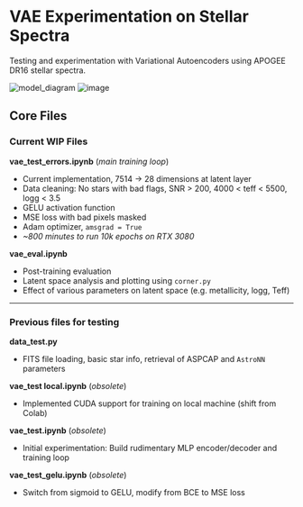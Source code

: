<h1>VAE Experimentation on Stellar Spectra</h1>

Testing and experimentation with Variational Autoencoders using APOGEE DR16 stellar spectra.

![model_diagram](https://user-images.githubusercontent.com/35126600/151688224-07af5ccc-1deb-4821-aeb4-0f6724af33e0.png)
![image](https://user-images.githubusercontent.com/35126600/151688313-0b84ace6-390a-410a-8255-795f42330d1f.png)


<h2>Core Files</h2>

<h3>Current WIP Files</h3>

**vae_test_errors.ipynb** (*main training loop*)
- Current implementation, 7514 -> 28 dimensions at latent layer
- Data cleaning: No stars with bad flags, SNR > 200, 4000 < teff < 5500, logg < 3.5
- GELU activation function
- MSE loss with bad pixels masked 
- Adam optimizer, `amsgrad = True`
- *~800 minutes to run 10k epochs on RTX 3080*

**vae_eval.ipynb**
- Post-training evaluation
- Latent space analysis and plotting using `corner.py` 
- Effect of various parameters on latent space (e.g. metallicity, logg, Teff)

---

<h3>Previous files for testing</h3>

**data_test.py**
- FITS file loading, basic star info, retrieval of ASPCAP and `AstroNN` parameters

**vae_test local.ipynb** (*obsolete*)
- Implemented CUDA support for training on local machine (shift from Colab)

**vae_test.ipynb** (*obsolete*)
- Initial experimentation: Build rudimentary MLP encoder/decoder and training loop 

**vae_test_gelu.ipynb** (*obsolete*)
- Switch from sigmoid to GELU, modify from BCE to MSE loss


